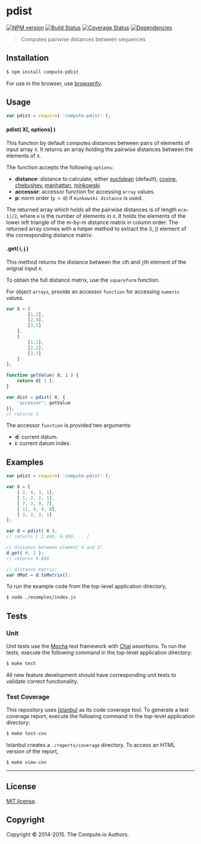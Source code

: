 pdist
===
[![NPM version][npm-image]][npm-url] [![Build Status][travis-image]][travis-url] [![Coverage Status][coveralls-image]][coveralls-url] [![Dependencies][dependencies-image]][dependencies-url]

> Computes pairwise distances between sequences


## Installation

``` bash
$ npm install compute-pdist
```

For use in the browser, use [browserify](https://github.com/substack/node-browserify).


## Usage

``` javascript
var pdist = require( 'compute-pdist' );
```

#### pdist( X[, options] )

This function by default computes distances between pairs of elements of input array `X`. It returns an array holding the pairwise distances between the elements of `X`.

The function accepts the following `options`:

*	__distance__: distance to calculate, either
		[euclidean](https://github.com/compute-io/euclidean-distance) (default),
		[cosine](https://github.com/compute-io/cosine-distance),
		[chebyshev](https://github.com/compute-io/chebyshev-distance),
		[manhattan](https://github.com/compute-io/manhattan-distance),
		[minkowski](https://github.com/compute-io/minkowski-distance)
*	__accessor__: accessor function for accessing `array` values.
*	__p__: norm order (`p > 0`) if `minkowski distance` is used.

The returned array which holds all the pairwise distances is of length `m(m–1)/2`, where `m` is the number of elements in `X`. It holds the elements of the lower left triangle of the m-by-m distance matrix in column order. The returned array comes with a helper method to extract the (i, j) element of the corresponding distance matrix:

#### .get( i, j )
This method returns the distance between the `i`th and `j`th element of the orignal input `X`.

To obtain the full distance matrix, use the `squareform` function.

For object `arrays`, provide an accessor `function` for accessing `numeric` values.

``` javascript
var X = [
		[1,2],
		[2,4],
		[3,5]
	],
	[
		[1,1],
		[2,2],
		[3,7]
	]
];

function getValue( d, i ) {
	return d[ 1 ];
}

var dist = pdist( X, {
	'accessor': getValue
});
// returns 3
```

The accessor `function` is provided two arguments:

-	__d__: current datum.
-	__i__: current datum index.

## Examples

``` javascript
var pdist = require( 'compute-pdist' );

var X = [
	[ 2, 4, 3, 1],
	[ 1, 2, 2, 1],
	[ 7, 3, 9, 7],
	[ 11, 9, 9, 8],
	[ 3, 2, 3, 1]
];

var d = pdist( X );
// returns [ 2.449, 9.899, .. ]

// distance between element 0 and 2:
d.get( 0, 2 );
// returns 9.899

// distance matrix:
var dMat = d.toMatrix();
```

To run the example code from the top-level application directory,

``` bash
$ node ./examples/index.js
```


## Tests

### Unit

Unit tests use the [Mocha](http://mochajs.org/) test framework with [Chai](http://chaijs.com) assertions. To run the tests, execute the following command in the top-level application directory:

``` bash
$ make test
```

All new feature development should have corresponding unit tests to validate correct functionality.


### Test Coverage

This repository uses [Istanbul](https://github.com/gotwarlost/istanbul) as its code coverage tool. To generate a test coverage report, execute the following command in the top-level application directory:

``` bash
$ make test-cov
```

Istanbul creates a `./reports/coverage` directory. To access an HTML version of the report,

``` bash
$ make view-cov
```


---
## License

[MIT license](http://opensource.org/licenses/MIT).


## Copyright

Copyright &copy; 2014-2015. The Compute.io Authors.


[npm-image]: http://img.shields.io/npm/v/compute-pdist.svg
[npm-url]: https://npmjs.org/package/compute-pdist

[travis-image]: http://img.shields.io/travis/compute-io/pdist/master.svg
[travis-url]: https://travis-ci.org/compute-io/pdist

[coveralls-image]: https://img.shields.io/coveralls/compute-io/pdist/master.svg
[coveralls-url]: https://coveralls.io/r/compute-io/pdist?branch=master

[dependencies-image]: http://img.shields.io/david/compute-io/pdist.svg
[dependencies-url]: https://david-dm.org/compute-io/pdist

[dev-dependencies-image]: http://img.shields.io/david/dev/compute-io/pdist.svg
[dev-dependencies-url]: https://david-dm.org/dev/compute-io/pdist

[github-issues-image]: http://img.shields.io/github/issues/compute-io/pdist.svg
[github-issues-url]: https://github.com/compute-io/pdist/issues
